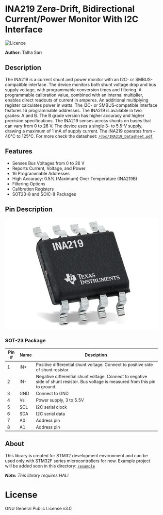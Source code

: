# INA219 Zerø-Drift, Bidirectional Current/Power Monitor With I2C Interface
![Licence](https://img.shields.io/badge/License-GPL--3.0-orange)

**Author:** Talha Sarı
## Description
The INA219 is a current shunt and power monitor with an I2C- or SMBUS-compatible interface. The device monitors both shunt voltage drop and bus supply voltage, with programmable conversion times and filtering. A programmable calibration value, combined with an internal multiplier, enables direct readouts of current in amperes. An additional multiplying register calculates power in watts. The I2C- or SMBUS-compatible interface features 16 programmable addresses.
The INA219 is available in two grades: A and B. The B grade version has higher accuracy and higher precision specifications.
The INA219 senses across shunts on buses that can vary from 0 to 26 V. The device uses a single 3- to 5.5-V supply, drawing a maximum of 1 mA of supply current. The INA219 operates from –40°C to 125°C. For more check the datasheet: [`/doc/INA219_Datasheet.pdf`](./doc/INA219_Datasheet.pdf)
## Features
- Senses Bus Voltages from 0 to 26 V
- Reports Current, Voltage, and Power
- 16 Programmable Addresses
- High Accuracy: 0.5% (Maximum) Over Temperature (INA219B)
- Filtering Options
- Calibration Registers
- SOT23-8 and SOIC-8 Packages

## Pin Description
![INA219](./doc/ina219_img.png)
### SOT-23 Package
|Pin #|Name|Desciption|
|--|--|--|
|1|IN+|Positive differential shunt voltage. Connect to positive side of shunt resistor.|
|2|IN-|Negative differential shunt voltage. Connect to negative side of shunt resistor. Bus voltage is measured from this pin to ground.|
|3|GND|Connect to GND|
|4|Vs|Power supply, 3 to 5.5V|
|5|SCL|I2C serial clock|
|6|SDA|I2C serial data|
|7|A0|Address pin|
|8|A1|Address pin|

## About
This library is created for STM32 development environment and can be used only with STM32F series microcontrollers for now. Example project will be added soon in this directory: [`/example`](./example)

***Note:**  This library requires HAL!*

# License
GNU General Public License v3.0
